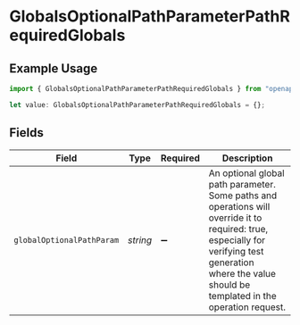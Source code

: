# GlobalsOptionalPathParameterPathRequiredGlobals

## Example Usage

```typescript
import { GlobalsOptionalPathParameterPathRequiredGlobals } from "openapi/sdk/models/operations";

let value: GlobalsOptionalPathParameterPathRequiredGlobals = {};
```

## Fields

| Field                                                                                                                                                                                                    | Type                                                                                                                                                                                                     | Required                                                                                                                                                                                                 | Description                                                                                                                                                                                              |
| -------------------------------------------------------------------------------------------------------------------------------------------------------------------------------------------------------- | -------------------------------------------------------------------------------------------------------------------------------------------------------------------------------------------------------- | -------------------------------------------------------------------------------------------------------------------------------------------------------------------------------------------------------- | -------------------------------------------------------------------------------------------------------------------------------------------------------------------------------------------------------- |
| `globalOptionalPathParam`                                                                                                                                                                                | *string*                                                                                                                                                                                                 | :heavy_minus_sign:                                                                                                                                                                                       | An optional global path parameter. Some paths and operations will<br/>override it to required: true, especially for verifying test generation<br/>where the value should be templated in the operation request.<br/> |